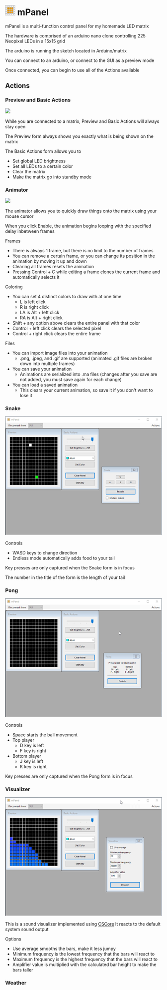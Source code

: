 # <img src="https://raw.githubusercontent.com/PatPositron/mPanel/master/images/mPanel.png" width="32" height="32"> mPanel

mPanel is a multi-function control panel for my homemade LED matrix

The hardware is comprised of an arduino nano clone controlling 225 Neopixel LEDs in a 15x15 grid

The arduino is running the sketch located in Arduino/matrix

You can connect to an arduino, or connect to the GUI as a preview mode

Once connected, you can begin to use all of the Actions available

## Actions

### Preview and Basic Actions
<img src="https://raw.githubusercontent.com/PatPositron/mPanel/master/images/preview.png">

While you are connected to a matrix, Preview and Basic Actions will always stay open

The Preview form always shows you exactly what is being shown on the matrix

The Basic Actions form allows you to
* Set global LED brightness
* Set all LEDs to a certain color
* Clear the matrix
* Make the matrix go into standby mode

### Animator
<img src="https://raw.githubusercontent.com/PatPositron/mPanel/master/images/animator.png">

The animator allows you to quickly draw things onto the matrix using your mouse cursor

When you click Enable, the animation begins looping with the specified delay inbetween frames

Frames
* There is always 1 frame, but there is no limit to the number of frames
* You can remove a certain frame, or you can change its position in the animation by moving it up and down
* Clearing all frames resets the animation
* Pressing Control + C while editing a frame clones the current frame and automatically selects it

Coloring
* You can set 4 distinct colors to draw with at one time
  * L is left click
  * R is right click
  * LA is Alt + left click
  * RA is Alt + right click
* Shift + any option above clears the entire panel with that color
* Control + left click clears the selected pixel
* Control + right click clears the entire frame

Files
* You can import image files into your animation
  * .png, .jpeg, and .gif are supported (animated .gif files are broken down into multiple frames)
* You can save your animation
  * Animations are serialized into .ma files (changes after you save are not added, you must save again for each change)
* You can load a saved animation
  * This clears your current animation, so save it if you don't want to lose it

### Snake
<img src="https://raw.githubusercontent.com/PatPositron/mPanel/master/images/snake.gif">

Controls
* WASD keys to change direction
* Endless mode automatically adds food to your tail

Key presses are only captured when the Snake form is in focus

The number in the title of the form is the length of your tail

### Pong
<img src="https://raw.githubusercontent.com/PatPositron/mPanel/master/images/pong.gif">

Controls
* Space starts the ball movement
* Top player
  * D key is left
  * F key is right
* Bottom player
  * J key is left
  * K key is right

Key presses are only captured when the Pong form is in focus

### Visualizer
<img src="https://raw.githubusercontent.com/PatPositron/mPanel/master/images/visualizer.gif">

This is a sound visualizer implemented using <a href="https://github.com/filoe/cscore">CSCore</a>
It reacts to the default system sound output

Options
* Use average smooths the bars, make it less jumpy
* Minimum frequency is the lowest frequency that the bars will react to
* Maximum frequency is the highest frequency that the bars will react to
* Amplifier value is multiplied with the calculated bar height to make the bars taller

### Weather
